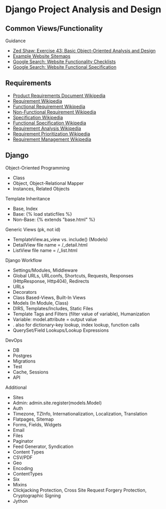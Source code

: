 # Django Project Analysis and Design

## Common Views/Functionality

Guidance
*   [Zed Shaw: Exercise 43: Basic Object-Oriented Analysis and Design](http://learnpythonthehardway.org/book/ex43.html)
*   [Example Website Sitemaps](https://www.google.com/search?q=example+website+sitemaps&rlz=1CAACAG_enUS625US635&oq=example+website+sitemaps&aqs=chrome..69i57j0j69i65l3j0.3579j0j7&sourceid=chrome&es_sm=0&ie=UTF-8)
*   [Google Search: Website Functionality Checklists](https://www.google.com/search?q=example+website+sitemaps&rlz=1CAACAG_enUS625US635&oq=example+website+sitemaps&aqs=chrome..69i57j0j69i65l3j0.3579j0j7&sourceid=chrome&es_sm=0&ie=UTF-8#q=website+functionality+checklist)
*   [Google Search: Website Functional Specification](https://www.google.com/search?q=example+website+sitemaps&rlz=1CAACAG_enUS625US635&oq=example+website+sitemaps&aqs=chrome..69i57j0j69i65l3j0.3579j0j7&sourceid=chrome&es_sm=0&ie=UTF-8#q=example+website+functional+specification)

## Requirements
*   [Product Requirements Document Wikipedia](http://en.wikipedia.org/wiki/Product_requirements_document)
*   [Requirement Wikipedia](https://en.wikipedia.org/wiki/Requirement)
*   [Functional Requirement Wikipedia](https://en.wikipedia.org/wiki/Functional_requirement)
*   [Non-Functional Requirement Wikipedia](https://en.wikipedia.org/wiki/Non-functional_requirement)
*   [Specification Wikipedia](https://en.wikipedia.org/wiki/Specification_(technical_standard))
*   [Functional Specification Wikipedia](https://en.wikipedia.org/wiki/Functional_specification)
*   [Requirement Analysis Wikipedia](https://en.wikipedia.org/wiki/Requirements_analysis)
*   [Requirement Prioritization Wikipedia](https://en.wikipedia.org/wiki/Requirement_prioritization)
*   [Requirement Management Wikipedia](http://en.wikipedia.org/wiki/Requirements_management)

## Django

Object-Oriented Programming
*   Class
*   Object, Object-Relational Mapper
*   Instances, Related Objects

Template Inheritance
*   Base, Index
*   Base: {% load staticfiles %}
*   Non-Base: {% extends "base.html" %}

Generic Views (pk, not id)
*   TemplateView.as_view vs. include() (Models)
*   DetailView file name = <app name>/<model name>_detail.html
*   ListView file name = <app name>/<model name>_list.html

Django Workflow
*   Settings/Modules, Middleware
*   Global URLs, URLconfs, Shortcuts, Requests, Responses (HttpResponse, Http404), Redirects
*   URLs
*   Decorators
*   Class Based-Views, Built-In Views
*   Models (In Module, Class)
*   DIRS, Templates/Includes, Static Files
*   Template Tags and Filters (filter value of variable), Humanization
*   Variable: model.attribute = output value
*   . also for dictionary-key lookup, index lookup, function calls
*   QuerySet/Field Lookups/Lookup Expressions

DevOps
*   DB
*   Postgres
*   Migrations
*   Test
*   Cache, Sessions
*   API

Additional
*   Sites
*   Admin: admin.site.register(models.Model)
*   Auth
*   Timezone, TZInfo, Internationalization, Localization, Translation
*   Flatpages, Sitemap
*   Forms, Fields, Widgets
*   Email
*   Files
*   Paginator
*   Feed Generator, Syndication
*   Content Types
*   CSV/PDF
*   Geo
*   Encoding
*   ContentTypes
*   Six
*   Mixins
*   Clickjacking Protection, Cross Site Request Forgery Protection, Cryptographic Signing
*   Jython
   


